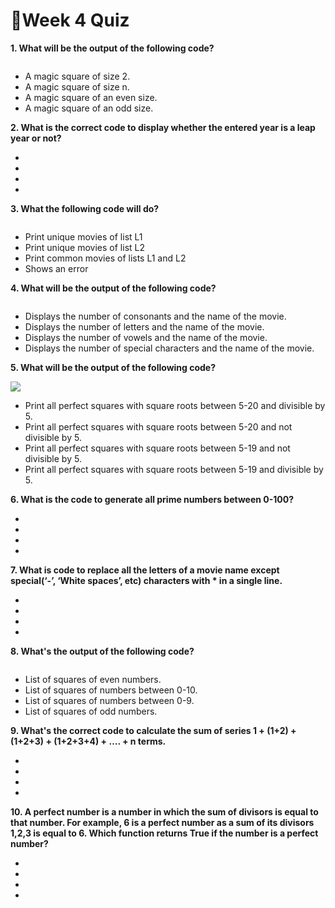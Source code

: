 # 📌Week 4 Quiz

**1. What will be the output of the following code?**

<img src="https://storage.googleapis.com/swayam-node1-production.appspot.com/assets/img/noc22_cs31/JOC_w4_Q1.PNG" alt="">
	
- A magic square of size 2.
- A magic square of size n.
- A magic square of an even size.
- A magic square of an odd size.

**2. What is the correct code to display whether the entered year is a leap year or not?**

- <img src="https://storage.googleapis.com/swayam-node1-production.appspot.com/assets/img/noc22_cs31/JOC_w4_Q2.A.PNG" alt="">

- <img src="https://storage.googleapis.com/swayam-node1-production.appspot.com/assets/img/noc22_cs31/JOC_w4_Q2.B.PNG" alt="">

- <img src="https://storage.googleapis.com/swayam-node1-production.appspot.com/assets/img/noc22_cs31/JOC_w4_Q2.C.PNG" alt="">

- <img src="https://storage.googleapis.com/swayam-node1-production.appspot.com/assets/img/noc22_cs31/JOC_w4_Q2.D.PNG" alt="">
  
**3. What the following code will do?**

<img src="https://storage.googleapis.com/swayam-node1-production.appspot.com/assets/img/noc22_cs31/JOC_w4_Q3.PNG" alt="">
	
- Print unique movies of list L1
- Print unique movies of list L2
- Print common movies of lists L1 and L2
- Shows an error

**4. What will be the output of the following code?**

<img src="https://storage.googleapis.com/swayam-node1-production.appspot.com/assets/img/noc22_cs31/JOC_w4_Q4.PNG" alt="">
	
- Displays the number of consonants and the name of the movie.
- Displays the number of letters and the name of the movie.
- Displays the number of vowels and the name of the movie.
- Displays the number of special characters and the name of the movie.

**5. What will be the output of the following code?**

<img src="https://storage.googleapis.com/swayam-node1-production.appspot.com/assets/img/noc22_cs31/JOC_w4_Q5.PNG" al="">
	
- Print all perfect squares with square roots between 5-20 and divisible by 5.
- Print all perfect squares with square roots between 5-20 and not divisible by 5.
- Print all perfect squares with square roots between 5-19 and not divisible by 5.
- Print all perfect squares with square roots between 5-19 and divisible by 5.

**6. What is the code to generate all prime numbers between 0-100?**

- <img src="https://storage.googleapis.com/swayam-node1-production.appspot.com/assets/img/noc22_cs31/JOC_w4_Q6.A.PNG" alt="">

- <img src="https://storage.googleapis.com/swayam-node1-production.appspot.com/assets/img/noc22_cs31/JOC_w4_Q6.B.PNG" alt="">

- <img src="https://storage.googleapis.com/swayam-node1-production.appspot.com/assets/img/noc22_cs31/JOC_w4_Q6.C.PNG" alt="">

- <img src="https://storage.googleapis.com/swayam-node1-production.appspot.com/assets/img/noc22_cs31/JOC_w4_Q6.D.PNG" alt="">

**7. What is code to replace all the letters of a movie name except special(‘-’, ‘White spaces’, etc) characters with * in a single line.**

- <img src="https://storage.googleapis.com/swayam-node1-production.appspot.com/assets/img/noc22_cs31/JOC_w4_Q7.A.PNG" alt="">

- <img src="https://storage.googleapis.com/swayam-node1-production.appspot.com/assets/img/noc22_cs31/JOC_w4_Q7.B.PNG" alt="">

- <img src="https://storage.googleapis.com/swayam-node1-production.appspot.com/assets/img/noc22_cs31/JOC_w4_Q7.C.PNG" alt="">

- <img src="https://storage.googleapis.com/swayam-node1-production.appspot.com/assets/img/noc22_cs31/JOC_w4_Q7.D.PNG" alt="">
 
**8. What's the output of the following code?**

<img src="https://storage.googleapis.com/swayam-node1-production.appspot.com/assets/img/noc22_cs31/JOC_w4_Q8.PNG" alt="">
	
- List of squares of even numbers.
- List of squares of numbers between 0-10.
- List of squares of numbers between 0-9.
- List of squares of odd numbers.

**9. What's the correct code to calculate the sum of series 1 + (1+2) + (1+2+3) + (1+2+3+4) + …. + n terms.**
 
- <img src="https://storage.googleapis.com/swayam-node1-production.appspot.com/assets/img/noc22_cs31/JOC_w4_Q9.A.PNG" alt="">

- <img src="https://storage.googleapis.com/swayam-node1-production.appspot.com/assets/img/noc22_cs31/JOC_w4_Q9.B.PNG" alt="">

- <img src="https://storage.googleapis.com/swayam-node1-production.appspot.com/assets/img/noc22_cs31/JOC_w4_Q9.C.PNG" alt="">

- <img src="https://storage.googleapis.com/swayam-node1-production.appspot.com/assets/img/noc22_cs31/JOC_w4_Q9.D.PNG" alt="">

**10. A perfect number is a number in which the sum of divisors is equal to that number. For example, 6 is a perfect number as a sum of its divisors 1,2,3 is equal to 6. Which function returns True if the number is a perfect number?**
 
 
 - <img src="https://storage.googleapis.com/swayam-node1-production.appspot.com/assets/img/noc22_cs31/JOC_w4_Q10.A.PNG" alt="">

 - <img src="https://storage.googleapis.com/swayam-node1-production.appspot.com/assets/img/noc22_cs31/JOC_w4_Q10.B.PNG" alt="">

 - <img src="https://storage.googleapis.com/swayam-node1-production.appspot.com/assets/img/noc22_cs31/JOC_w4_Q10.C.PNG" alt="">

 - <img src="https://storage.googleapis.com/swayam-node1-production.appspot.com/assets/img/noc22_cs31/JOC_w4_Q10.D.PNG" alt="">
